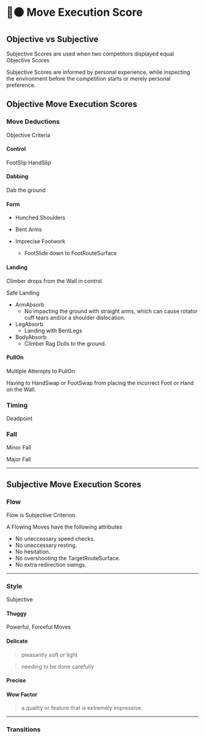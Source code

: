 # 🔷🟠 Move Execution Score

## Objective vs Subjective

Subjective Scores are used when two competitors displayed equal Objective Scores

Subjective Scores are informed by personal experience, while inspecting the environment before the competition starts or merely personal preference.

## Objective Move Execution Scores


### Move Deductions

Objective Criteria

#### Control

FootSlip
HandSlip


#### Dabbing

Dab the ground 

#### Form

- Hunched Shoulders

- Bent Arms

- Imprecise Footwork
    - FootSlide down to FootRouteSurface 

#### Landing

Climber drops from the Wall in control.

Safe Landing
- ArmAbsorb
    - No impacting the ground with straight arms, which can cause rotator cuff tears and/or a shoulder dislocation. 
- LegAbsorb
    - Landing with BentLegs
- BodyAbsorb
    - Climber Rag Dolls to the ground.

#### PullOn

Multiple Attempts to PullOn

Having to HandSwap or FootSwap from placing the incorrect Foot or Hand on the Wall.


### Timing

Deadpoint

### Fall

Minor Fall

Major Fall



-----------------------------------------------------------------------------------------------------

## Subjective Move Execution Scores

### Flow

Flow is Subjective Criterion.

A Flowing Moves have the following attributes
- No uneccessary speed checks.
- No uneccessary resting.
- No hesitation.
- No overshooting the TargetRouteSurface.
- No extra redirection swings.

-----------------------------------------------------------------------------------------------------

### Style

Subjective

#### Thuggy

Powerful, Forceful Moves

#### Delicate

> pleasantly soft or light

> needing to be done carefully

#### Precise
#### Wow Factor

> a quality or feature that is extremely impressive.
-----------------------------------------------------------------------------------------------------

### Transitions